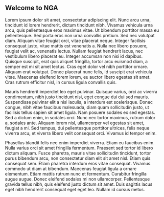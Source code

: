 ## Welcome to NGA

 Lorem ipsum dolor sit amet, consectetur adipiscing elit. Nunc arcu urna, tincidunt id lorem hendrerit, dictum tincidunt nibh. Vivamus vehicula urna arcu, quis pellentesque eros maximus vitae. Ut bibendum porttitor massa eu pellentesque. Sed porta eros non urna convallis pretium. Sed nec volutpat diam. Aliquam vitae feugiat orci, vitae placerat neque. Integer facilisis consequat justo, vitae mattis est venenatis a. Nulla nec libero posuere, feugiat velit ac, venenatis lectus. Nullam feugiat hendrerit lacus, nec vestibulum libero placerat eu. Integer accumsan non nisi id dapibus. Quisque suscipit, erat quis aliquet fringilla, tortor arcu euismod diam, a semper est mi sit amet lectus. Cras eget dolor vel nibh porttitor ornare. Aliquam erat volutpat. Donec placerat nunc felis, id suscipit erat vehicula vitae. Maecenas eleifend lorem lorem, eu auctor libero egestas sit amet. Cras rutrum efficitur nisl, in cursus ligula convallis quis.

Mauris hendrerit imperdiet leo eget pulvinar. Quisque varius, orci ac viverra condimentum, nibh justo tincidunt nisi, eget congue dui dui sed mauris. Suspendisse pulvinar elit a nisl iaculis, a interdum est scelerisque. Donec congue, nibh vitae faucibus malesuada, diam quam sollicitudin justo, ut facilisis tellus sapien sit amet ligula. Nam posuere sodales ex sed egestas. Sed a dictum enim, in sodales orci. Nunc nec tortor maximus, rutrum dolor a, sodales ante. Aliquam lorem nisl, ullamcorper vel egestas sit amet, feugiat a mi. Sed tempus, dui pellentesque porttitor ultrices, felis neque viverra arcu, et viverra libero velit consequat orci. Vivamus id tempor enim.

Phasellus blandit felis nec enim imperdiet viverra. Etiam eu faucibus enim. Nulla varius orci sit amet fringilla fermentum. Praesent sed tortor id libero dictum aliquam. Fusce pharetra, mauris vitae sollicitudin tincidunt, tortor purus bibendum arcu, non consectetur diam elit sit amet nisl. Etiam quis consequat sem. Etiam pharetra interdum eros vitae consequat. Vivamus commodo ut diam at bibendum. Maecenas feugiat ligula a ornare elementum. Etiam mattis rutrum nunc et fermentum. Curabitur fringilla augue augue. Donec eleifend sodales mi non ullamcorper. Pellentesque gravida tellus nibh, quis eleifend justo dictum sit amet. Duis sagittis lacus eget nibh hendrerit consequat eget eget leo. Nullam id cursus metus. 
